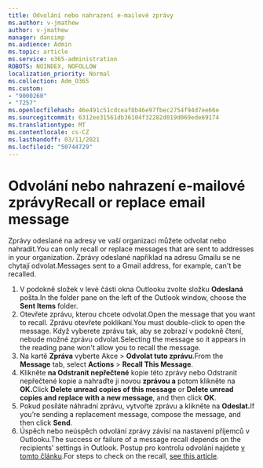 ```yaml
---
title: Odvolání nebo nahrazení e-mailové zprávy
ms.author: v-jmathew
author: v-jmathew
manager: dansimp
ms.audience: Admin
ms.topic: article
ms.service: o365-administration
ROBOTS: NOINDEX, NOFOLLOW
localization_priority: Normal
ms.collection: Adm_O365
ms.custom:
- "9000260"
- "7257"
ms.openlocfilehash: 46e491c51cdceaf8b46e97fbec2754f94d7ee66e
ms.sourcegitcommit: 6312ee31561db36104f32282d019d069ede69174
ms.translationtype: MT
ms.contentlocale: cs-CZ
ms.lasthandoff: 03/11/2021
ms.locfileid: "50744729"
---
```

# <a name="recall-or-replace-email-message"></a><span data-ttu-id="3e0d9-102">Odvolání nebo nahrazení e-mailové zprávy</span><span class="sxs-lookup"><span data-stu-id="3e0d9-102">Recall or replace email message</span></span>

<span data-ttu-id="3e0d9-103">Zprávy odeslané na adresy ve vaší organizaci můžete odvolat nebo nahradit.</span><span class="sxs-lookup"><span data-stu-id="3e0d9-103">You can only recall or replace messages that are sent to addresses in your organization.</span></span> <span data-ttu-id="3e0d9-104">Zprávy odeslané například na adresu Gmailu se ne chytají odvolat.</span><span class="sxs-lookup"><span data-stu-id="3e0d9-104">Messages sent to a Gmail address, for example, can't be recalled.</span></span>

1. <span data-ttu-id="3e0d9-105">V podokně složek v levé části okna Outlooku zvolte složku **Odeslaná** pošta.</span><span class="sxs-lookup"><span data-stu-id="3e0d9-105">In the folder pane on the left of the Outlook window, choose the **Sent Items** folder.</span></span>
2. <span data-ttu-id="3e0d9-106">Otevřete zprávu, kterou chcete odvolat.</span><span class="sxs-lookup"><span data-stu-id="3e0d9-106">Open the message that you want to recall.</span></span> <span data-ttu-id="3e0d9-107">Zprávu otevřete poklikaní.</span><span class="sxs-lookup"><span data-stu-id="3e0d9-107">You must double-click to open the message.</span></span> <span data-ttu-id="3e0d9-108">Když vyberete zprávu tak, aby se zobrazí v podokně čtení, nebude možné zprávu odvolat.</span><span class="sxs-lookup"><span data-stu-id="3e0d9-108">Selecting the message so it appears in the reading pane won't allow you to recall the message.</span></span>
3. <span data-ttu-id="3e0d9-109">Na kartě **Zpráva** vyberte Akce   >  **Odvolat tuto zprávu**.</span><span class="sxs-lookup"><span data-stu-id="3e0d9-109">From the **Message** tab, select **Actions** > **Recall This Message**.</span></span>
4. <span data-ttu-id="3e0d9-110">Klikněte **na Odstranit nepřečtené** kopie této zprávy nebo Odstranit nepřečtené kopie a nahraďte ji novou **zprávou a** potom klikněte na **OK.**</span><span class="sxs-lookup"><span data-stu-id="3e0d9-110">Click **Delete unread copies of this message** or **Delete unread copies and replace with a new message**, and then click **OK**.</span></span>
5. <span data-ttu-id="3e0d9-111">Pokud posíláte náhradní zprávu, vytvořte zprávu a klikněte na **Odeslat.**</span><span class="sxs-lookup"><span data-stu-id="3e0d9-111">If you’re sending a replacement message, compose the message, and then click **Send**.</span></span>
6. <span data-ttu-id="3e0d9-112">Úspěch nebo neúspěch odvolání zprávy závisí na nastavení příjemců v Outlooku.</span><span class="sxs-lookup"><span data-stu-id="3e0d9-112">The success or failure of a message recall depends on the recipients' settings in Outlook.</span></span> <span data-ttu-id="3e0d9-113">Postup pro kontrolu odvolání najdete [v tomto článku](https://support.office.com/article/recall-or-replace-an-email-message-that-you-sent-35027f88-d655-4554-b4f8-6c0729a723a0#tocheck).</span><span class="sxs-lookup"><span data-stu-id="3e0d9-113">For steps to check on the recall, [see this article](https://support.office.com/article/recall-or-replace-an-email-message-that-you-sent-35027f88-d655-4554-b4f8-6c0729a723a0#tocheck).</span></span>

